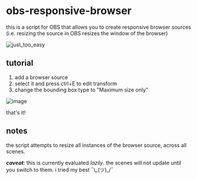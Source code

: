 # obs-responsive-browser

this is a script for OBS that allows you to create responsive browser sources (i.e. resizing the source in OBS resizes the window of the browser)

![just_too_easy](https://github.com/cgsdev0/obs-responsive-browser/assets/4583705/04e0d041-c405-4237-9d0d-8eb05c60d788)

## tutorial

1. add a browser source
2. select it and press ctrl+E to edit transform
3. change the bounding box type to "Maximum size only"

![image](https://github.com/cgsdev0/obs-responsive-browser/assets/4583705/b2f0f3d7-7abe-4e80-89ad-01f673c36487)

that's it!

## notes

the script attempts to resize all instances of the browser source, across all scenes.

_**caveat**_: this is currently evaluated _lazily_. the scenes will not update until you switch to them. i tried my best ¯\\\_(ツ)\_/¯
